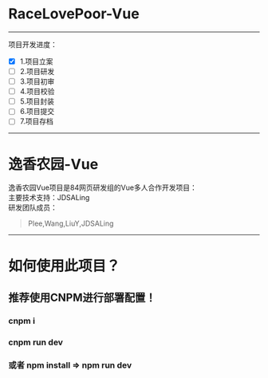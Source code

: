 # RaceLovePoor-Vue
-------------------
项目开发进度：  
- [x] 1.项目立案
- [ ] 2.项目研发
- [ ] 3.项目初审
- [ ] 4.项目校验
- [ ] 5.项目封装
- [ ] 6.项目提交
- [ ] 7.项目存档
-------------------
# 逸香农园-Vue
逸香农园Vue项目是84网页研发组的Vue多人合作开发项目：   
主要技术支持：JDSALing  
研发团队成员：
> Plee,Wang,LiuY,JDSALing
------------------------------
# 如何使用此项目？
## 推荐使用CNPM进行部署配置！
### cnpm i
### cnpm run dev
### 或者 npm install => npm run dev
